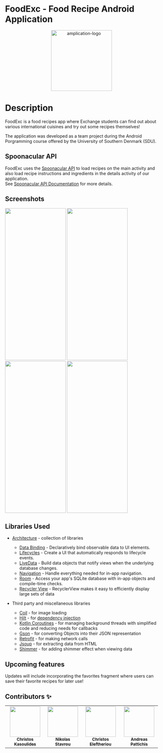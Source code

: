 # FoodExc - Food Recipe Android Application


<p align="center">
 <a href="https://amplication.com" target="_blank">
    <img alt="amplication-logo" height="200" alt="FoodExc Logo" src="https://user-images.githubusercontent.com/63290952/169091661-43734fed-7ae6-493e-9663-f32b7d63ef7f.png"/>
  </a>
</p>


Description
=================

FoodExc is a food recipes app where Exchange students can find out about various international cuisines and try out some recipes themselves!<br/>

The application was developed as a team project during the Android Porgramming course offered by the University of Southern Denmark (SDU).


Spoonacular API
-----------

FoodExc uses the [Spoonacular API](https://spoonacular.com/food-api) to load recipes on the main activity
and also load recipe instructions and ingredients in the details activity of our application. <br/>
See [Spoonacular API Documentation](https://spoonacular.com/food-api/docs) for more details.


Screenshots
-----------
<p float="left">
  
<img src="https://user-images.githubusercontent.com/63290952/169118209-59acf290-c809-4d0b-9bcc-bb1cc2720bd6.jpg" height="500" width="200" />

<img src="https://user-images.githubusercontent.com/63290952/169125203-ed68e934-f917-49f8-952e-391dd69eeceb.jpg" height="500" width="200" />
  
<img src="https://user-images.githubusercontent.com/63290952/169118236-d1b95dc3-a1c9-445b-818e-6810e76f2343.jpg" height="500" width="200"/>
  
<img src="https://user-images.githubusercontent.com/63290952/169118259-38e10612-fd2f-43fe-98a3-8380bd3d731a.jpg" height="500" width="200"/>
  
</p>

Libraries Used
--------------

* [Architecture][1] - collection of libraries 
  * [Data Binding][2] - Declaratively bind observable data to UI elements.
  * [Lifecycles][3] - Create a UI that automatically responds to lifecycle events.
  * [LiveData][4] - Build data objects that notify views when the underlying database changes.
  * [Navigation][5] - Handle everything needed for in-app navigation.
  * [Room][6] - Access your app's SQLite database with in-app objects and compile-time checks.
  * [Recycler View][7] - RecyclerView makes it easy to efficiently display large sets of data
 

* Third party and miscellaneous libraries
  * [Coil][8] - for image loading
  * [Hilt][9] - for [dependency injection][10] 
  * [Kotlin Coroutines][11] - for managing background threads with simplified code and reducing needs for callbacks
  * [Gson][12] - for converting Objects into their JSON representation 
  * [Retrofit][13] - for making network calls
  * [Jsoup][14] - for extracting data from HTML 
  * [Shimmer][15] - for adding shimmer effect when viewing data



[1]: https://developer.android.com/jetpack/arch/
[2]: https://developer.android.com/topic/libraries/data-binding/
[3]: https://developer.android.com/topic/libraries/architecture/lifecycle
[4]: https://developer.android.com/topic/libraries/architecture/livedata
[5]: https://developer.android.com/topic/libraries/architecture/navigation/
[6]: https://developer.android.com/topic/libraries/architecture/room
[7]: https://developer.android.com/guide/topics/ui/layout/recyclerview
[8]: https://coil-kt.github.io/coil/
[9]: https://developer.android.com/training/dependency-injection/hilt-android
[10]: https://developer.android.com/training/dependency-injection
[11]: https://kotlinlang.org/docs/reference/coroutines-overview.html
[12]: https://github.com/google/gson
[13]: https://square.github.io/retrofit/
[14]: https://jsoup.org/
[15]: https://facebook.github.io/shimmer-android/

Upcoming features
-----------------
Updates will include incorporating the favorites fragment where users can save their favorite recipes for later use!
    
Contributors ✨
-------

<table>
  <tr>
    <td align="center"><a href="https://github.com/Kasoulides"><img src="https://avatars.githubusercontent.com/u/63290952?v=4/u/43705455?v=4?s=100" width="100px;" alt=""/><br/><sub><b>Christos Kasoulides</b></sub></a><br /></td>
    <td align="center"><a href="https://github.com/nstavr04"><img src="https://avatars.githubusercontent.com/u/60655570?v=4/u/63290952?v=4/u/43705455?v=4?s=100" width="100px;" alt=""/><br /><sub><b>Nikolas Stavrou</b></sub></a><br /></td>
    <td align="center"><a href="https://github.com/celeft01"><img src="https://avatars.githubusercontent.com/u/63289367?v=4/u/63290952?v=4/u/43705455?v=4?s=100" width="100px;" alt=""/><br /><sub><b>Christos Eleftheriou</b></sub></a><br /></td>
  <td align="center"><a href="https://github.com/andreas-pattichis"><img src="https://avatars.githubusercontent.com/u/63289392?v=4/u/63290952?v=4/u/43705455?v=4?s=100" width="100px;" alt=""/><br /><sub><b>Andreas Pattichis</b></sub></a><br /></td>
  </tr>
</table>
